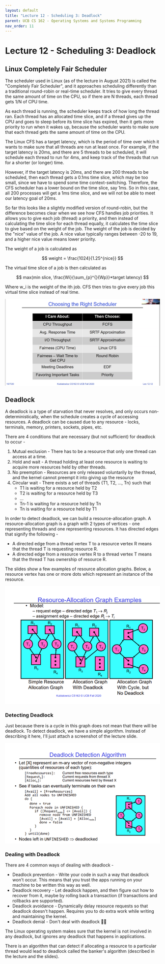 ```yaml
---
layout: default
title: "Lecture 12 - Scheduling 3: Deadlock"
parent: UCB CS 162 - Operating Systems and Systems Programming
nav_order: 11
---
```


# Lecture 12 - Scheduling 3: Deadlock

## Linux Completely Fair Scheduler
The scheduler used in Linux (as of the lecture in August 2021) is called the "Completely Fair Scheduler", and it approaches scheduling differently than a traditional round-robin or real-time scheduler. It tries to give every thread the same amount of time on the CPU, so if there are N threads, each thread gets 1/N of CPU time.

As each thread is running, the scheduler keeps track of how long the thread ran. Each thread has an allocated time slice, and if a thread gives up the CPU and goes to sleep before its time slice has expired, then it gets more priority to run when it wakes up, because the scheduler wants to make sure that each thread gets the same amount of time on the CPU.

The Linux CFS has a target latency, which is the period of time over which it wants to make sure that all threads are run at least once. For example, if the target latency is 20ms, and there are 5 threads to be scheduled, it will schedule each thread to run for 4ms, and keep track of the threads that run for a shorter (or longer) time.

However, if the target latency is 20ms, and there are 200 threads to be scheduled, then each thread gets a 0.1ms time slice, which may be too small, since we have to spend some time context-switching. Therefore, the CFS scheduler has a lower bound on the time slice, say 1ms. So in this case, all 200 processes will get a 1ms time slice, and we will not be able to meet our latency goal of 20ms.

So far this looks like a slightly modified version of round-robin, but the difference becomes clear when we see how CFS handles job priorities. It allows you to give each job (thread) a priority, and then instead of calculating the time slice for each thread equally, it calculates the time slice to give based on the weight of the job. The weight of the job is decided by the "nice" value of the job. A nice value typically ranges between -20 to 19, and a higher nice value means lower priority.

The weight of a job is calculated as 

$$ weight = \frac{1024}{1.25^{nice}} $$

The virtual time slice of a job is then calculated as 

$$ max(min slice, \frac{Wi}{\sum_{p}^{}{Wp}}*target latency) $$

Where w_i is the weight of the ith job. CFS then tries to give every job this virtual time slice instead of real time.

<img src="./media/lec12-1.png" alt="Choosing the right scheduler">

## Deadlock
A deadlock is a type of starvation that never resolves, and only occurs non-deterministically, when the schedule creates a cycle of accessing resources. A deadlock can be caused due to any resource - locks, terminals, memory, printers, sockets, pipes, etc.

There are 4 conditions that are necessary (but not sufficient) for deadlock to occur -

1. Mutual exclusion - There has to be a resource that only one thread can access at a time.
2. Hold and wait - A thread holding at least one resource is waiting to acquire more resources held by other threads.
3. No preemption - Resources are only released voluntarily by the thread, and the kernel cannot preempt it into giving up the resource
4. Circular wait - There exists a set of threads {T1, T2, ..., Tn} such that
    - T1 is waiting for a resource held by T2
    - T2 is waiting for a resource held by T3
    - ...
    - Tn-1 is waiting for a resource held by Tn
    - Tn is waiting for a resource held by T1

In order to detect deadlock, we can build a resource-allocation graph. A resource-allocation graph is a graph with 2 types of vertices - one representing threads and one representing resources. It has directed edges that signify the following -

- A directed edge from a thread vertex T to a resource vertex R means that the thread T is requesting resource R.
- A directed edge from a resource vertex R to a thread vertex T means that the thread T has ownership of resource R.

The slides show a few examples of resource allocation graphs. Below, a resource vertex has one or more dots which represent an instance of the resource.

<img src="./media/lec12-2.png" alt="Resource allocation graph examples">

### Detecting Deadlock
Just because there is a cycle in this graph does not mean that there will be deadlock. To detect deadlock, we have a simple algorithm. Instead of describing it here, I'll just attach a screenshot of the lecture slide.

<img src="./media/lec12-3.png" alt="Deadlock detection algorithm">

### Dealing with Deadlock
There are 4 common ways of dealing with deadlock -

- Deadlock prevention - Write your code in such a way that deadlock won't occur. This means that you trust the apps running on your machine to be written this way as well.
- Deadlock recovery - Let deadlock happen, and then figure out how to recover from it, maybe by rolling back a transaction (if transactions and rollbacks are supported).
- Deadlock avoidance - Dynamically delay resource requests so that deadlock doesn't happen. Requires you to do extra work while writing and maintaining the kernel.
- Deadlock denial - Don't deal with deadlock 🤷‍♂️

The Linux operating system makes sure that the kernel is not involved in any deadlock, but ignores any deadlock that happens in applications.

There is an algorithm that can detect if allocating a resource to a particular thread would lead to deadlock called the banker's algorithm (described in the lecture and the slides).